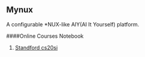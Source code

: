 ## Mynux

A configurable *NUX-like AIY(AI It Yourself) platform.


####Online Courses Notebook
1. [Standford cs20si](https://web.stanford.edu/class/cs20si/syllabus.html)
